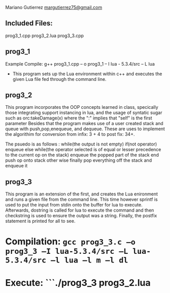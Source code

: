 Mariano Gutierrez
margutierrez75@gmail.com

## Included Files:
prog3_1.cpp
prog3_2.lua
prog3_3.cpp

## prog3_1
 Example Compile: g++ prog3_1.cpp – o prog3_1 – I lua - 5.3.4/src – L lua
  - This program sets up the Lua environment within c++ and
    executes the given Lua file fed through the command line.


## prog3_2
  This program incorporates the OOP concepts learned in class, specically those
  integrating support instancing in lua, and the usage of syntatic sugar such as
  orc:takeDamage(x) where the ":" implies that "self" is the first parameter
   Besides that the program makes use of a user created stack and queue with
   push,pop,enequeue, and dequeue. These are uses to implement the algorithim 
    for conversion from infix: 3 + 4 to post fix: 34+. 
    
    
   The psuedo is as follows :
          while(the output is not empty) 
              if(not operator)
                  enqueue
             else
         while(the operator selected is of equal or lesser precedence to the current op on the stack)
            enqueue the popped part of the stack
          end
           push op onto stack other wise
     finally
       pop everything off the stack and enqueue it 

## prog3_3
   This program is an extension of the first, and creates the Lua enironment and runs
   a given file from the command line. This time however sprintf is used 
   to put the input from stdin onto the buffer for lua to execute. 
   Afterwards, dostring is called for lua to execute the command and then checkstring is
   used to ensure the output was a string. Finally, the postfix statement is printed for all to see.
   
   # Compilation: ``` gcc prog3_3.c –o prog3_3 –I lua-5.3.4/src –L lua-5.3.4/src –l lua –l m –l dl ```
   # Execute: ```./prog3_3 prog3_2.lua

